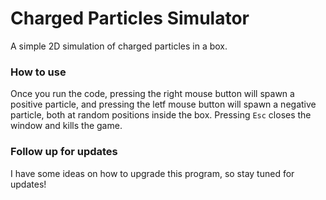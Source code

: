 # Charged Particles Simulator

A simple 2D simulation of charged particles in a box.

### How to use

Once you run the code, pressing the right mouse button will spawn a positive particle, and pressing the letf mouse button will spawn a negative particle, both at random positions inside the box. Pressing `Esc` closes the window and kills the game.

### Follow up for updates

I have some ideas on how to upgrade this program, so stay tuned for updates!
